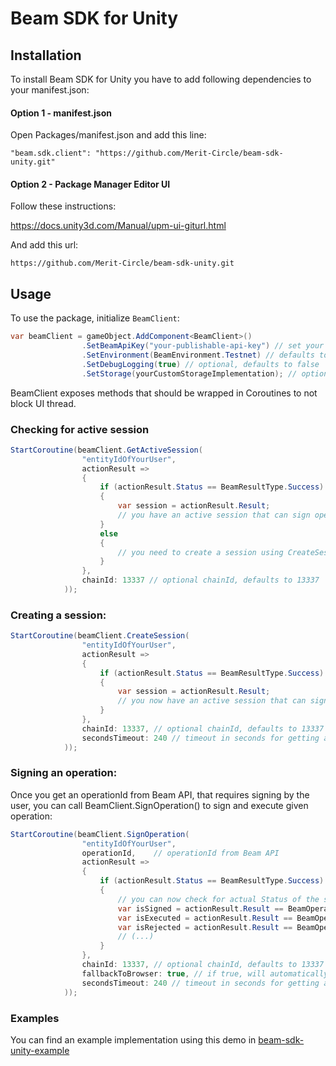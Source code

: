 # Beam SDK for Unity

## Installation
To install Beam SDK for Unity you have to add following dependencies to your manifest.json:  

#### Option 1 - manifest.json

Open Packages/manifest.json and add this line:

```
"beam.sdk.client": "https://github.com/Merit-Circle/beam-sdk-unity.git"
```

#### Option 2 - Package Manager Editor UI

Follow these instructions:

https://docs.unity3d.com/Manual/upm-ui-giturl.html

And add this url:  
```
https://github.com/Merit-Circle/beam-sdk-unity.git
```


## Usage
To use the package, initialize `BeamClient`:
```csharp
var beamClient = gameObject.AddComponent<BeamClient>()
                .SetBeamApiKey("your-publishable-api-key") // set your Publishable(!) API key
                .SetEnvironment(BeamEnvironment.Testnet) // defaults to Testnet
                .SetDebugLogging(true) // optional, defaults to false
                .SetStorage(yourCustomStorageImplementation); // optional, defaults to PlayerPrefs storage;
```
BeamClient exposes methods that should be wrapped in Coroutines to not block UI thread.

### Checking for active session

```csharp
StartCoroutine(beamClient.GetActiveSession(
                "entityIdOfYourUser",
                actionResult =>
                {
                    if (actionResult.Status == BeamResultType.Success)
                    {
                        var session = actionResult.Result;
                        // you have an active session that can sign operations
                    }
                    else
                    {
                        // you need to create a session using CreateSession(), or User will sign operations using browser
                    }
                },
                chainId: 13337 // optional chainId, defaults to 13337
            ));
```

### Creating a session:
```csharp
StartCoroutine(beamClient.CreateSession(
                "entityIdOfYourUser",
                actionResult =>
                {
                    if (actionResult.Status == BeamResultType.Success)
                    {
                        var session = actionResult.Result;
                        // you now have an active session that can sign operations
                    }
                },
                chainId: 13337, // optional chainId, defaults to 13337
                secondsTimeout: 240 // timeout in seconds for getting a result of Session signing from the browser
            ));
```

### Signing an operation:
Once you get an operationId from Beam API, that requires signing by the user, you can call BeamClient.SignOperation() to sign and execute given operation:
```csharp
StartCoroutine(beamClient.SignOperation(
                "entityIdOfYourUser",
                operationId,    // operationId from Beam API
                actionResult =>
                {
                    if (actionResult.Status == BeamResultType.Success)
                    {
                        // you can now check for actual Status of the signing f.e.:
                        var isSigned = actionResult.Result == BeamOperationStatus.Signed;
                        var isExecuted = actionResult.Result == BeamOperationStatus.Executed;
                        var isRejected = actionResult.Result == BeamOperationStatus.Rejected;
                        // (...)
                    }
                },
                chainId: 13337, // optional chainId, defaults to 13337
                fallbackToBrowser: true, // if true, will automatically open browser for the user to sign the operation, if there is no valid session
                secondsTimeout: 240 // timeout in seconds for getting a result of message signing from the browser, used if there was no valid session
            ));
```

### Examples
You can find an example implementation using this demo in [beam-sdk-unity-example](https://github.com/Merit-Circle/beam-sdk-unity-example/tree/main)
